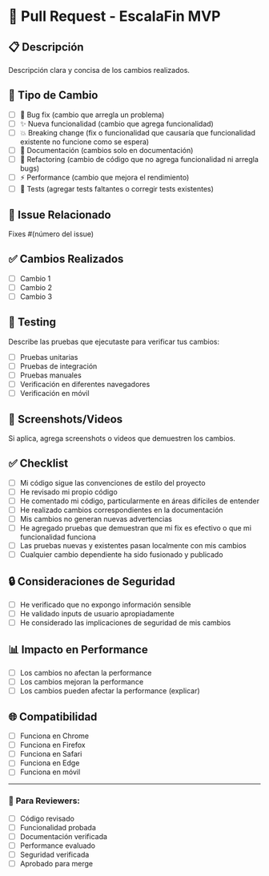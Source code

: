 
# 🚀 Pull Request - EscalaFin MVP

## 📋 **Descripción**
Descripción clara y concisa de los cambios realizados.

## 🔄 **Tipo de Cambio**
- [ ] 🐛 Bug fix (cambio que arregla un problema)
- [ ] ✨ Nueva funcionalidad (cambio que agrega funcionalidad)
- [ ] 💥 Breaking change (fix o funcionalidad que causaría que funcionalidad existente no funcione como se espera)
- [ ] 📖 Documentación (cambios solo en documentación)
- [ ] 🔧 Refactoring (cambio de código que no agrega funcionalidad ni arregla bugs)
- [ ] ⚡ Performance (cambio que mejora el rendimiento)
- [ ] 🧪 Tests (agregar tests faltantes o corregir tests existentes)

## 🎯 **Issue Relacionado**
Fixes #(número del issue)

## ✅ **Cambios Realizados**
- [ ] Cambio 1
- [ ] Cambio 2
- [ ] Cambio 3

## 🧪 **Testing**
Describe las pruebas que ejecutaste para verificar tus cambios:
- [ ] Pruebas unitarias
- [ ] Pruebas de integración
- [ ] Pruebas manuales
- [ ] Verificación en diferentes navegadores
- [ ] Verificación en móvil

## 📱 **Screenshots/Videos**
Si aplica, agrega screenshots o videos que demuestren los cambios.

## ✅ **Checklist**
- [ ] Mi código sigue las convenciones de estilo del proyecto
- [ ] He revisado mi propio código
- [ ] He comentado mi código, particularmente en áreas difíciles de entender
- [ ] He realizado cambios correspondientes en la documentación
- [ ] Mis cambios no generan nuevas advertencias
- [ ] He agregado pruebas que demuestran que mi fix es efectivo o que mi funcionalidad funciona
- [ ] Las pruebas nuevas y existentes pasan localmente con mis cambios
- [ ] Cualquier cambio dependiente ha sido fusionado y publicado

## 🔒 **Consideraciones de Seguridad**
- [ ] He verificado que no expongo información sensible
- [ ] He validado inputs de usuario apropiadamente
- [ ] He considerado las implicaciones de seguridad de mis cambios

## 📊 **Impacto en Performance**
- [ ] Los cambios no afectan la performance
- [ ] Los cambios mejoran la performance
- [ ] Los cambios pueden afectar la performance (explicar)

## 🌐 **Compatibilidad**
- [ ] Funciona en Chrome
- [ ] Funciona en Firefox
- [ ] Funciona en Safari
- [ ] Funciona en Edge
- [ ] Funciona en móvil

---

### 👥 **Para Reviewers:**
- [ ] Código revisado
- [ ] Funcionalidad probada
- [ ] Documentación verificada
- [ ] Performance evaluado
- [ ] Seguridad verificada
- [ ] Aprobado para merge
